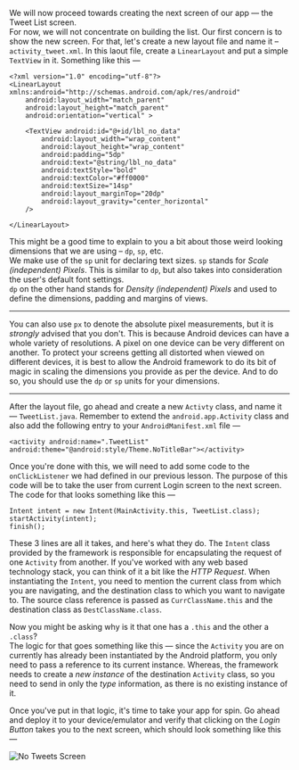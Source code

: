 We will now proceed towards creating the next screen of our app &mdash; the Tweet List screen.  
For now, we will not concentrate on building the list. Our first concern is to show the new screen. For that, let's create a new
layout file and name it &ndash; `activity_tweet.xml`. In this laout file, create a `LinearLayout` and put a simple `TextView` in it.
Something like this &mdash;

    <?xml version="1.0" encoding="utf-8"?>
    <LinearLayout xmlns:android="http://schemas.android.com/apk/res/android"
        android:layout_width="match_parent"
        android:layout_height="match_parent"
        android:orientation="vertical" >
        
        <TextView android:id="@+id/lbl_no_data"
            android:layout_width="wrap_content" 
            android:layout_height="wrap_content"
            android:padding="5dp"
            android:text="@string/lbl_no_data"
            android:textStyle="bold"
            android:textColor="#ff0000"
            android:textSize="14sp"
            android:layout_marginTop="20dp"
            android:layout_gravity="center_horizontal"
        />
        
    </LinearLayout>


This might be a good time to explain to you a bit about those weird looking dimensions that we are using &ndash; `dp`, `sp`, etc.  
We make use of the `sp` unit for declaring text sizes. `sp` stands for *Scale (independent) Pixels*. This is similar to `dp`,
but also takes into consideration the user's default font settings.   
`dp` on the other hand stands for *Density (independent) Pixels* and used to define the dimensions, padding and margins of views.

---

You can also use `px` to denote the absolute pixel measurements, but it is *strongly* advised that you don't. This is because Android
devices can have a whole variety of resolutions. A pixel on one device can be very different on another. To protect your screens
getting all distorted when viewed on different devices, it is best to allow the Android framework to do its bit of magic in scaling
the dimensions you provide as per the device. And to do so, you should use the `dp` or `sp` units for your dimensions.

---


After the layout file, go ahead and create a new `Activty` class, and name it &mdash; `TweetList.java`. Remember to extend the 
`android.app.Activity` class and also add the following entry to your `AndroidManifest.xml` file &mdash;

    <activity android:name=".TweetList" android:theme="@android:style/Theme.NoTitleBar"></activity>

Once you're done with this, we will need to add some code to the `onClickListener` we had defined in our previous lesson. The purpose
of this code will be to take the user from current Login screen to the next screen. The code for that looks something like this &mdash;

    Intent intent = new Intent(MainActivity.this, TweetList.class);
    startActivity(intent);
    finish();

These 3 lines are all it takes, and here's what they do. The `Intent` class provided by the framework is responsible for encapsulating 
the request of one `Activity` from another. If you've worked with any web based technology stack, you can think of it a bit like 
the *HTTP Request*. When instantiating the `Intent`, you need to mention the current class from which you are navigating, and the destination
class to which you want to navigate to. The source class reference is passed as `CurrClassName.this` and the destination class as `DestClassName.class`.

Now you might be asking why is it that one has a `.this` and the other a `.class`?  
The logic for that goes something like this &mdash; since the `Activity` you are on currently has already been instantiated by the Android
platform, you only need to pass a reference to its current instance. Whereas, the framework needs to create a *new instance* of the destination
`Activity` class, so you need to send in only the *type* information, as there is no existing instance of it.  

Once you've put in that logic, it's time to take your app for spin. Go ahead and deploy it to your device/emulator and verify that clicking
on the *Login Button* takes you to the next screen, which should look something like this &mdash;

![No Tweets Screen](https://dl.dropboxusercontent.com/u/1166125/codelearn/tweet-list-no-tweets.png "No tweets screen")
